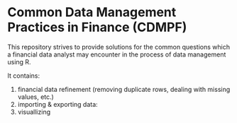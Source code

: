 # Common Data Management Practices in Finance (CDMPF)

This repository strives to provide solutions for the common questions which a financial data analyst may encounter in the process of data management using R. 

It contains:
1) financial data refinement (removing duplicate rows, dealing with missing values, etc.)
2) importing & exporting data:
3) visuallizing

